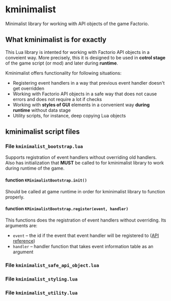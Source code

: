# kminimalist

Minimalist library for working with API objects of the game Factorio.

## What kminimalist is for exactly

This Lua library is intented for working with Factorio API objects in a conveient way. More precisely, this it is designed to be used in **cotrol stage** of the game script (or mod) and later during **runtime**.

Kminimalist offers functionality for following situations:

* Registering event handlers in a way that previous event handler doesn't get overridden
* Working with Factorio API objects in a safe way that does not cause errors and does not require a lot if checks
* Working with **styles of GUI** elements in a convenient way **during runtime** without data stage
* Utility scripts, for instance, deep copying Lua objects

## kminimalist script files

### File ``kminimalist_bootstrap.lua``

Supports registration of event handlers without overriding old handlers. Also has initialization that **MUST** be called to for kminimalist library to work during runtime of the game.

#### function ``KMinimalistBootstrap.init()``

Should be called at game runtime in order for kminimalist library to function properly.

#### function ``KMinimalistBootstrap.register(event, handler)``

This functions does the registration of event handlers without overriding. Its arguments are:

* ``event`` – the id if the event that event handler will be registered to ([API reference](https://lua-api.factorio.com/0.17.48/defines.html#defines.events))
* ``handler`` – handler function that takes event information table as an argument

### File ``kminimalist_safe_api_object.lua``

### File ``kminimalist_styling.lua``

### File ``kminimalist_utility.lua``